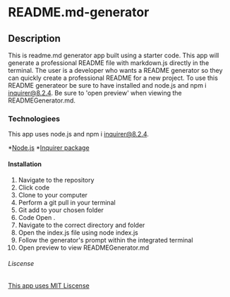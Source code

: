 # README.md-generator 

## Description
This is readme.md generator app built using a starter code. This app will generate a professional README file with markdown.js directly in the terminal. The user is a developer who wants a README generator so they can quickly create a professional README for a new project. To use this README generateor be sure to have installed and node.js and npm i inquirer@8.2.4. Be sure to 'open preview' when viewing the READMEGenerator.md.

### Technologiees 
This app uses node.js and npm i inquirer@8.2.4.

*[Node.js](https://nodejs.org/en)
*[Inquirer package](https://www.npmjs.com/package/inquirer/v/8.2.4)

#### Installation 
1. Navigate to the repository
2. Click code
3. Clone to your computer
4. Perform a git pull in your terminal
5. Git add to your chosen folder
6. Code Open .
7. Navigate to the correct directory and folder
8. Open the index.js file using node index.js
9. Follow the generator's prompt within the integrated terminal 
10. Open preview to view READMEGenerator.md

###### Liscense 

[This app uses MIT Liscense](https://opensource.org/license/mit/)